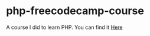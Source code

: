 # php-freecodecamp-course
A course I did to learn PHP. You can find it [Here](https://www.youtube.com/watch?v=OK_JCtrrv-c)
